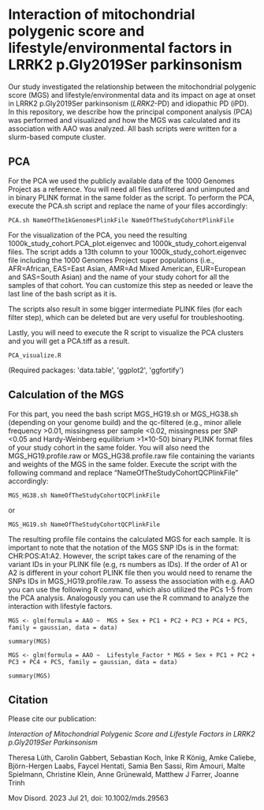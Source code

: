 # **Interaction of mitochondrial polygenic score and lifestyle/environmental factors in LRRK2 p.Gly2019Ser parkinsonism**

Our study investigated the relationship between the mitochondrial polygenic score (MGS) and lifestyle/environmental data and its impact on age at onset in LRRK2 p.Gly2019Ser parkinsonism (*LRRK2*-PD) and idiopathic PD (iPD).
In this repository, we describe how the principal component analysis (PCA) was performed and visualized and how the MGS was calculated and its association with AAO was analyzed. All bash scripts were written for a slurm-based compute cluster.

## PCA

For the PCA we used the publicly available data of the 1000 Genomes Project as a reference. You will need all files unfiltered and unimputed and in binary PLINK format in the same folder as the script.
To perform the PCA, execute the PCA.sh script and replace the name of your files accordingly:

`PCA.sh NameOfThe1kGenomesPlinkFile NameOfTheStudyCohortPlinkFile`

For the visualization of the PCA, you need the resulting 1000k_study_cohort.PCA_plot.eigenvec and 1000k_study_cohort.eigenval files. The script adds a 13th column to your 1000k_study_cohort.eigenvec file including the 1000 Genomes Project super populations (i.e., AFR=African, EAS=East Asian, AMR=Ad Mixed American, EUR=European and SAS=South Asian) and the name of your study cohort for all the samples of that cohort.
You can customize this step as needed or leave the last line of the bash script as it is.

The scripts also result in some bigger intermediate PLINK files (for each filter step), which can be deleted but are very useful for troubleshooting.

Lastly, you will need to execute the R script to visualize the PCA clusters and you will get a PCA.tiff as a result. 

`PCA_visualize.R`

(Required packages: 'data.table', 'ggplot2', 'ggfortify')

## Calculation of the MGS

For this part, you need the bash script MGS_HG19.sh or MGS_HG38.sh (depending on your genome build)  and the qc-filtered (e.g., minor allele frequency >0.01, missingness per sample <0.02, missingness per SNP <0.05 and Hardy-Weinberg equilibrium >1×10-50) binary PLINK format files of your study cohort in the same folder. You will also need the MGS_HG19.profile.raw or MGS_HG38.profile.raw file containing the variants and weights of the MGS in the same folder. Execute the script with the following  command and replace “NameOfTheStudyCohortQCPlinkFile” accordingly:

`MGS_HG38.sh NameOfTheStudyCohortQCPlinkFile `

or

`MGS_HG19.sh NameOfTheStudyCohortQCPlinkFile `


The resulting profile file contains the calculated MGS for each sample. It is important to note that the notation of the MGS SNP IDs is in the format: CHR:POS:A1:A2. However, the script takes care of the renaming of the variant IDs in your PLINK file (e.g, rs numbers as IDs). If the order of A1 or A2 is different in your cohort PLINK file then you would need to rename the SNPs IDs in MGS_HG19.profile.raw.
To assess the association with e.g. AAO you can use the following R command, which also utilized the PCs 1-5 from the PCA analysis. Analogously you can use the R command to analyze the interaction with lifestyle factors.

`MGS <- glm(formula = AAO ~  MGS + Sex + PC1 + PC2 + PC3 + PC4 + PC5, family = gaussian, data = data)`

`summary(MGS)`

` MGS <- glm(formula = AAO ~  Lifestyle_Factor * MGS + Sex + PC1 + PC2 + PC3 + PC4 + PC5, family = gaussian, data = data) `

`summary(MGS)`


## Citation

Please cite our publication: 

*Interaction of Mitochondrial Polygenic Score and Lifestyle Factors in LRRK2 p.Gly2019Ser Parkinsonism*

Theresa Lüth, Carolin Gabbert, Sebastian Koch, Inke R König, Amke Caliebe, Björn-Hergen Laabs, Faycel Hentati, Samia Ben Sassi, Rim Amouri, Malte Spielmann, Christine Klein, Anne Grünewald, Matthew J Farrer, Joanne Trinh

Mov Disord. 2023 Jul 21, doi: 10.1002/mds.29563
